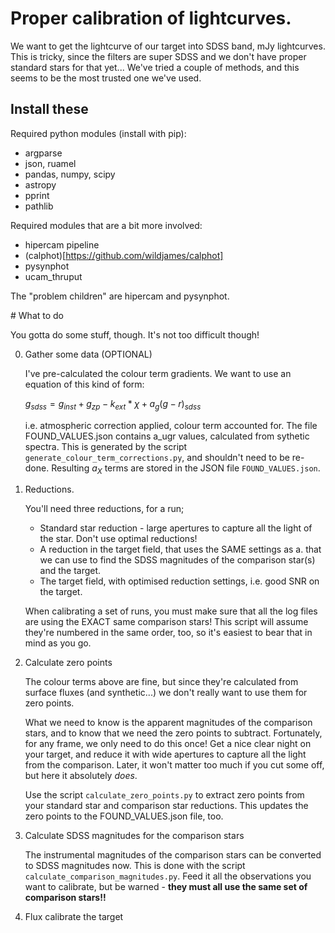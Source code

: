 # Proper calibration of lightcurves.

We want to get the lightcurve of our target into SDSS band, mJy lightcurves. This is tricky, since the filters are super SDSS and we don't have proper standard stars for that yet... We've tried a couple of methods, and this seems to be the most trusted one we've used.

## Install these

Required python modules (install with pip):
  - argparse
  - json, ruamel
  - pandas, numpy, scipy
  - astropy
  - pprint
  - pathlib

Required modules that are a bit more involved:
  - hipercam pipeline
  - (calphot)[https://github.com/wildjames/calphot]
  - pysynphot
  - ucam_thruput

The "problem children" are hipercam and pysynphot.

# What to do

You gotta do some stuff, though. It's not too difficult though!

0. Gather some data (OPTIONAL)

    I've pre-calculated the colour term gradients. We want to use an equation of this kind of form:
    
    $g_{sdss} = g_{inst} + g_{zp} - k_{ext}*\chi + a_{g}(g-r)_{sdss}$
    
    i.e. atmospheric correction applied, colour term accounted for. The file FOUND_VALUES.json contains a_ugr values, calculated from sythetic spectra. This is generated by the script `generate_colour_term_corrections.py`, and shouldn't need to be re-done. Resulting $a_X$ terms are stored in the JSON file `FOUND_VALUES.json`.

1. Reductions. 

    You'll need three reductions, for a run;
      - Standard star reduction - large apertures to capture all the light of the star. Don't use optimal reductions!
      - A reduction in the target field, that uses the SAME settings as a. that we can use to find the SDSS magnitudes of the comparison star(s) and the target.
      - The target field, with optimised reduction settings, i.e. good SNR on the target.
    
    When calibrating a set of runs, you must make sure that all the log files are using the EXACT same comparison stars! This script will assume they're numbered in the same order, too, so it's easiest to bear that in mind as you go.

2. Calculate zero points

    The colour terms above are fine, but since they're calculated from surface fluxes (and synthetic...) we don't really want to use them for zero points.
    
    What we need to know is the apparent magnitudes of the comparison stars, and to know that we need the zero points to subtract. Fortunately, for any frame, we only need to do this once! Get a nice clear night on your target, and reduce it with wide apertures to capture all the light from the comparison. Later, it won't matter too much if you cut some off, but here it absolutely *does*. 
    
    Use the script `calculate_zero_points.py` to extract zero points from your standard star and comparison star reductions. This updates the zero points to the FOUND_VALUES.json file, too. 


3. Calculate SDSS magnitudes for the comparison stars

    The instrumental magnitudes of the comparison stars can be converted to SDSS magnitudes now. This is done with the script `calculate_comparison_magnitudes.py`. Feed it all the observations you want to calibrate, but be warned - **they must all use the same set of comparison stars!!**

4. Flux calibrate the target

    